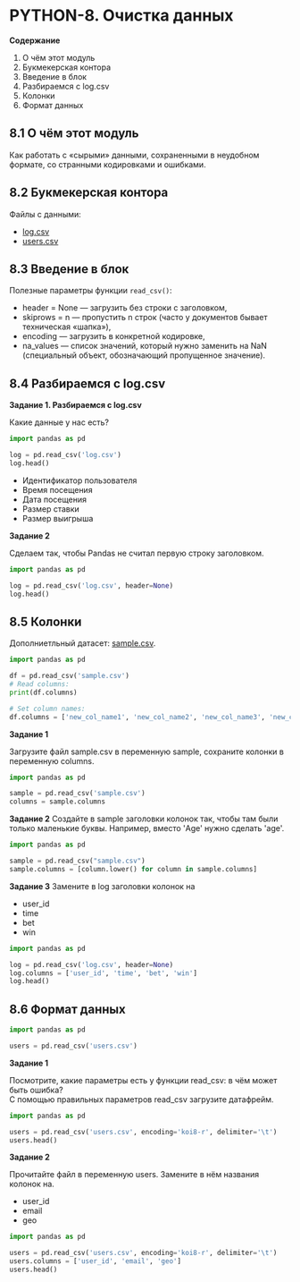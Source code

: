 # PYTHON-8. Очистка данных

**Содержание**

1. О чём этот модуль
1. Букмекерская контора
1. Введение в блок
1. Разбираемся с log.csv
1. Колонки
1. Формат данных


## 8.1 О чём этот модуль
Как работать с «сырыми» данными, сохраненными в неудобном формате, со странными кодировками и ошибками.


## 8.2 Букмекерская контора
Файлы с данными:
- [log.csv](log.csv)
- [users.csv](users.csv)


## 8.3 Введение в блок
Полезные параметры функции `read_csv()`:

- header = None — загрузить без строки с заголовком,
- skiprows = n — пропустить n строк (часто у документов бывает техническая «шапка»),
- encoding — загрузить в конкретной кодировке,
- na_values — список значений, который нужно заменить на NaN (специальный объект, обозначающий пропущенное значение).


## 8.4 Разбираемся с log.csv
**Задание 1. Разбираемся с log.csv**

Какие данные у нас есть?

```python
import pandas as pd

log = pd.read_csv('log.csv')
log.head()
```

- Идентификатор пользователя
- Время посещения
- Дата посещения
- Размер ставки
- Размер выигрыша

**Задание 2**

Сделаем так, чтобы Pandas не считал первую строку заголовком.

```python
import pandas as pd

log = pd.read_csv('log.csv', header=None)
log.head()
```


## 8.5 Колонки
Дополниетльный датасет: [sample.csv](sample.csv).

```python
import pandas as pd

df = pd.read_csv('sample.csv')
# Read columns:
print(df.columns)

# Set column names:
df.columns = ['new_col_name1', 'new_col_name2', 'new_col_name3', 'new_col_name4']
```

**Задание 1**

Загрузите файл sample.csv в переменную sample, сохраните колонки в переменную columns.

```python
import pandas as pd

sample = pd.read_csv('sample.csv')
columns = sample.columns
```

**Задание 2**
Создайте в sample заголовки колонок так, чтобы там были только маленькие буквы.
Например, вместо 'Age' нужно сделать 'age'.

```python
import pandas as pd

sample = pd.read_csv("sample.csv")
sample.columns = [column.lower() for column in sample.columns]
```

**Задание 3**
Замените в log заголовки колонок на

- user_id
- time
- bet
- win

```python
import pandas as pd

log = pd.read_csv('log.csv', header=None)
log.columns = ['user_id', 'time', 'bet', 'win']
log.head()
``` 


## 8.6 Формат данных
```python
import pandas as pd

users = pd.read_csv('users.csv')
```

**Задание 1**

Посмотрите, какие параметры есть у функции read_csv: в чём может быть ошибка?  
С помощью правильных параметров read_csv загрузите датафрейм.

```python
import pandas as pd

users = pd.read_csv('users.csv', encoding='koi8-r', delimiter='\t')
users.head()
```

**Задание 2**

Прочитайте файл в переменную users. Замените в нём названия колонок на.

- user_id
- email
- geo

```python
import pandas as pd

users = pd.read_csv('users.csv', encoding='koi8-r', delimiter='\t')
users.columns = ['user_id', 'email', 'geo']
users.head()
```
